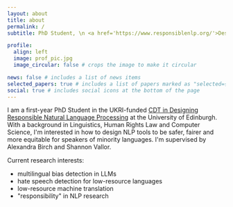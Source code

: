 ```yaml
---
layout: about
title: about
permalink: /
subtitle: PhD Student, \n <a href='https://www.responsiblenlp.org/'>Designing Responsible Natural Language Processing</a>, \n University of Edinburgh

profile:
  align: left
  image: prof_pic.jpg
  image_circular: false # crops the image to make it circular

news: false # includes a list of news items
selected_papers: true # includes a list of papers marked as "selected={true}"
social: true # includes social icons at the bottom of the page
---
```


I am a first-year PhD Student in the UKRI-funded <a href='https://www.responsiblenlp.org/'> CDT in Designing Responsible Natural Language Processing</a> at the University of Edinburgh. With a background in Linguistics, Human Rights Law and Computer Science, I'm interested in how to design NLP tools to be safer, fairer and more equitable for speakers of minority languages. I'm supervised by Alexandra Birch and Shannon Vallor.

Current research interests:  
- multilingual bias detection in LLMs
- hate speech detection for low-resource languages
- low-resource machine translation
- "responsibility" in NLP research 

